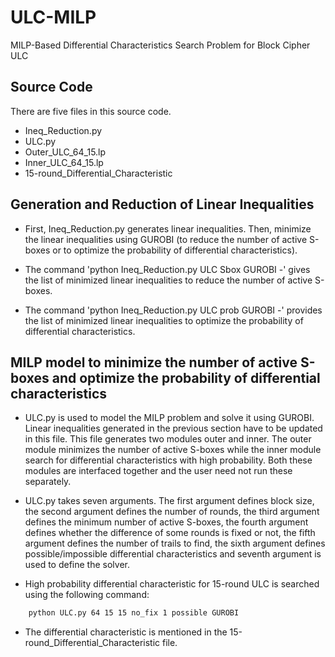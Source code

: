 
# ULC-MILP

MILP-Based Differential Characteristics Search Problem for Block Cipher ULC


## Source Code

There are five files in this source code.
- Ineq_Reduction.py 
- ULC.py
- Outer_ULC_64_15.lp
- Inner_ULC_64_15.lp
- 15-round_Differential_Characteristic

## Generation and Reduction of Linear Inequalities

- First, Ineq_Reduction.py generates linear inequalities. Then, minimize the linear inequalities using GUROBI (to reduce the number of active S-boxes or to optimize the probability of differential characteristics).

- The command 'python Ineq_Reduction.py ULC Sbox GUROBI -' gives the list of minimized linear inequalities to reduce the number of active S-boxes.

- The command 'python Ineq_Reduction.py ULC prob GUROBI -' provides the list of minimized linear inequalities to optimize the probability of differential characteristics.


## MILP model to minimize the number of active S-boxes and optimize the probability of differential characteristics

- ULC.py is used to model the MILP problem and solve it using GUROBI. Linear inequalities generated in the previous section have to be updated in this file. This file generates two modules outer and inner. The outer module minimizes the number of active S-boxes while the inner module search for differential characteristics with high probability. Both these modules are interfaced together and the user need not run these separately.

- ULC.py takes seven arguments. The first argument defines block size, the second argument defines the number of rounds, the third argument defines the minimum number of active S-boxes, the fourth argument defines whether the difference of some rounds is fixed or not, the fifth argument defines the number of trails to find, the sixth argument defines possible/impossible differential characteristics and seventh argument is used to define the solver.

- High probability differential characteristic for 15-round ULC is searched using the following command:
```bash
    python ULC.py 64 15 15 no_fix 1 possible GUROBI
```

- The differential characteristic is mentioned in the 15-round_Differential_Characteristic file. 
